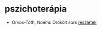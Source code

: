 # pszichoterápia

- Orvos-Tóth, Noémi: Örökölt sors [részletek](_details/Orvos-T%C3%B3th%2C%20No%C3%A9mi.md#id_1290)